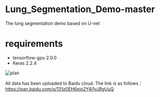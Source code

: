 # Lung_Segmentation_Demo-master

The lung segmentation demo based on U-net

# requirements
- tensorflow-gpu 2.0.0
- Keras 2.2.4

![plan](/image//demo.png)

All data has been uploaded to Baidu cloud. The link is as follows：
https://pan.baidu.com/s/131z0EH6eio2Y4I1yJRgUuQ



